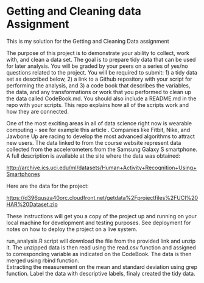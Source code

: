 # Getting and Cleaning data Assignment

This is my solution for the Getting and Cleaning Data assignment

The purpose of this project is to demonstrate your ability to collect, work with, and clean a data set. The goal is to prepare tidy data that can be used for later analysis. You will be graded by your peers on a series of yes/no questions related to the project. You will be required to submit: 1) a tidy data set as described below, 2) a link to a Github repository with your script for performing the analysis, and 3) a code book that describes the variables, the data, and any transformations or work that you performed to clean up the data called CodeBook.md. You should also include a README.md in the repo with your scripts. This repo explains how all of the scripts work and how they are connected.

One of the most exciting areas in all of data science right now is wearable computing - see for example this article . Companies like Fitbit, Nike, and Jawbone Up are racing to develop the most advanced algorithms to attract new users. The data linked to from the course website represent data collected from the accelerometers from the Samsung Galaxy S smartphone. A full description is available at the site where the data was obtained:

http://archive.ics.uci.edu/ml/datasets/Human+Activity+Recognition+Using+Smartphones

Here are the data for the project:

https://d396qusza40orc.cloudfront.net/getdata%2Fprojectfiles%2FUCI%20HAR%20Dataset.zip


These instructions will get you a copy of the project up and running on your local machine for development and testing purposes. See deployment for notes on how to deploy the project on a live system.


run_analysis.R script will download the file from the provided link and unzip it. The unzipped data is then read using the read.csv function and assigned to corresponding variable as indicated on the CodeBook. The data is then merged using rbind function.  
Extracting the measurement on the mean and standard deviation using grep function. Label the data with descriptive labels, finaly created the tidy data.
